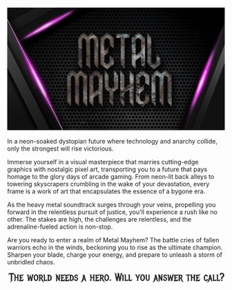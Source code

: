 <p align="center">
    <img src="./assets/logo.jpg" title="Could this be the best gaming experience you've ever had?" alt="Metal Mayhem">
</p>

<!-- <p align="center" font-size="23"> --> 
In a neon-soaked dystopian future where technology and anarchy collide, only the strongest will rise victorious.
<!-- </p> -->

Immerse yourself in a visual masterpiece that marries cutting-edge graphics with nostalgic pixel art, transporting you to a future that pays homage to the glory days of arcade gaming. From neon-lit back alleys to towering skyscrapers crumbling in the wake of your devastation, every frame is a work of art that encapsulates the essence of a bygone era.

As the heavy metal soundtrack surges through your veins, propelling you forward in the relentless pursuit of justice, you'll experience a rush like no other. The stakes are high, the challenges are relentless, and the adrenaline-fueled action is non-stop.

Are you ready to enter a realm of Metal Mayhem? The battle cries of fallen warriors echo in the winds, beckoning you to rise as the ultimate champion. Sharpen your blade, charge your energy, and prepare to unleash a storm of unbridled chaos. 

<p align="center">
    <img src="./assets/hero.png" title="nah, just a game..." alt="The world needs a hero - will you answer the call?">
</p>



